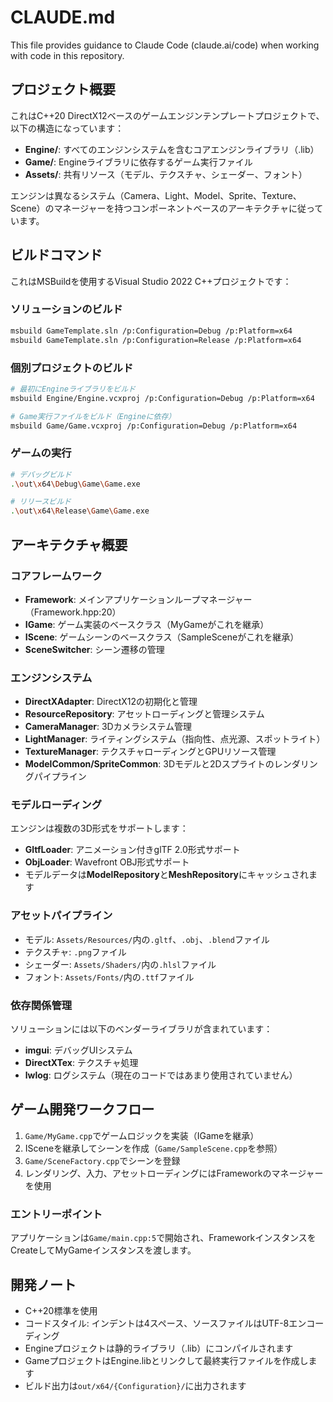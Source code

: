 # CLAUDE.md

This file provides guidance to Claude Code (claude.ai/code) when working with code in this repository.

## プロジェクト概要

これはC++20 DirectX12ベースのゲームエンジンテンプレートプロジェクトで、以下の構造になっています：
- **Engine/**: すべてのエンジンシステムを含むコアエンジンライブラリ（.lib）
- **Game/**: Engineライブラリに依存するゲーム実行ファイル
- **Assets/**: 共有リソース（モデル、テクスチャ、シェーダー、フォント）

エンジンは異なるシステム（Camera、Light、Model、Sprite、Texture、Scene）のマネージャーを持つコンポーネントベースのアーキテクチャに従っています。

## ビルドコマンド

これはMSBuildを使用するVisual Studio 2022 C++プロジェクトです：

### ソリューションのビルド
```bash
msbuild GameTemplate.sln /p:Configuration=Debug /p:Platform=x64
msbuild GameTemplate.sln /p:Configuration=Release /p:Platform=x64
```

### 個別プロジェクトのビルド
```bash
# 最初にEngineライブラリをビルド
msbuild Engine/Engine.vcxproj /p:Configuration=Debug /p:Platform=x64

# Game実行ファイルをビルド（Engineに依存）
msbuild Game/Game.vcxproj /p:Configuration=Debug /p:Platform=x64
```

### ゲームの実行
```bash
# デバッグビルド
.\out\x64\Debug\Game\Game.exe

# リリースビルド  
.\out\x64\Release\Game\Game.exe
```

## アーキテクチャ概要

### コアフレームワーク
- **Framework**: メインアプリケーションループマネージャー（Framework.hpp:20）
- **IGame**: ゲーム実装のベースクラス（MyGameがこれを継承）
- **IScene**: ゲームシーンのベースクラス（SampleSceneがこれを継承）
- **SceneSwitcher**: シーン遷移の管理

### エンジンシステム
- **DirectXAdapter**: DirectX12の初期化と管理
- **ResourceRepository**: アセットローディングと管理システム
- **CameraManager**: 3Dカメラシステム管理
- **LightManager**: ライティングシステム（指向性、点光源、スポットライト）
- **TextureManager**: テクスチャローディングとGPUリソース管理
- **ModelCommon/SpriteCommon**: 3Dモデルと2Dスプライトのレンダリングパイプライン

### モデルローディング
エンジンは複数の3D形式をサポートします：
- **GltfLoader**: アニメーション付きglTF 2.0形式サポート
- **ObjLoader**: Wavefront OBJ形式サポート
- モデルデータは**ModelRepository**と**MeshRepository**にキャッシュされます

### アセットパイプライン
- モデル: `Assets/Resources/`内の`.gltf`、`.obj`、`.blend`ファイル
- テクスチャ: `.png`ファイル 
- シェーダー: `Assets/Shaders/`内の`.hlsl`ファイル
- フォント: `Assets/Fonts/`内の`.ttf`ファイル

### 依存関係管理
ソリューションには以下のベンダーライブラリが含まれています：
- **imgui**: デバッグUIシステム
- **DirectXTex**: テクスチャ処理
- **lwlog**: ログシステム（現在のコードではあまり使用されていません）

## ゲーム開発ワークフロー

1. `Game/MyGame.cpp`でゲームロジックを実装（IGameを継承）
2. ISceneを継承してシーンを作成（`Game/SampleScene.cpp`を参照）
3. `Game/SceneFactory.cpp`でシーンを登録
4. レンダリング、入力、アセットローディングにはFrameworkのマネージャーを使用

### エントリーポイント
アプリケーションは`Game/main.cpp:5`で開始され、FrameworkインスタンスをCreateしてMyGameインスタンスを渡します。

## 開発ノート

- C++20標準を使用
- コードスタイル: インデントは4スペース、ソースファイルはUTF-8エンコーディング
- Engineプロジェクトは静的ライブラリ（.lib）にコンパイルされます
- GameプロジェクトはEngine.libとリンクして最終実行ファイルを作成します
- ビルド出力は`out/x64/{Configuration}/`に出力されます